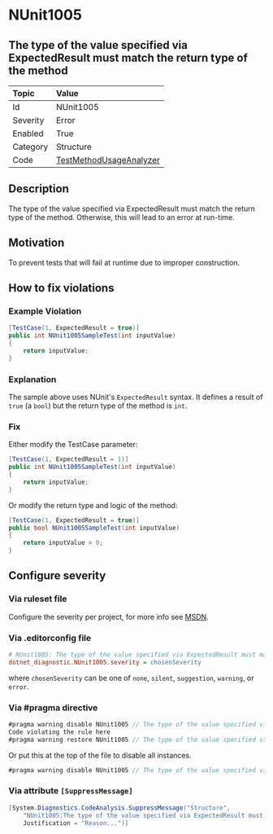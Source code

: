 # NUnit1005

## The type of the value specified via ExpectedResult must match the return type of the method

| Topic    | Value
| :--      | :--
| Id       | NUnit1005
| Severity | Error
| Enabled  | True
| Category | Structure
| Code     | [TestMethodUsageAnalyzer](https://github.com/nunit/nunit.analyzers/blob/master/src/nunit.analyzers/TestMethodUsage/TestMethodUsageAnalyzer.cs)

## Description

The type of the value specified via ExpectedResult must match the return type of the method. Otherwise, this will lead to an error at run-time.

## Motivation

To prevent tests that will fail at runtime due to improper construction.

## How to fix violations

### Example Violation

```csharp
[TestCase(1, ExpectedResult = true)]
public int NUnit1005SampleTest(int inputValue)
{
    return inputValue;
}
```

### Explanation

The sample above uses NUnit's `ExpectedResult` syntax. It defines a result of `true` (a `bool`) but the return type of the method is `int`.

### Fix

Either modify the TestCase parameter:

```csharp
[TestCase(1, ExpectedResult = 1)]
public int NUnit1005SampleTest(int inputValue)
{
    return inputValue;
}
```

Or modify the return type and logic of the method:

```csharp
[TestCase(1, ExpectedResult = true)]
public bool NUnit1005SampleTest(int inputValue)
{
    return inputValue > 0;
}
```

<!-- start generated config severity -->
## Configure severity

### Via ruleset file

Configure the severity per project, for more info see [MSDN](https://learn.microsoft.com/en-us/visualstudio/code-quality/using-rule-sets-to-group-code-analysis-rules?view=vs-2022).

### Via .editorconfig file

```ini
# NUnit1005: The type of the value specified via ExpectedResult must match the return type of the method
dotnet_diagnostic.NUnit1005.severity = chosenSeverity
```

where `chosenSeverity` can be one of `none`, `silent`, `suggestion`, `warning`, or `error`.

### Via #pragma directive

```csharp
#pragma warning disable NUnit1005 // The type of the value specified via ExpectedResult must match the return type of the method
Code violating the rule here
#pragma warning restore NUnit1005 // The type of the value specified via ExpectedResult must match the return type of the method
```

Or put this at the top of the file to disable all instances.

```csharp
#pragma warning disable NUnit1005 // The type of the value specified via ExpectedResult must match the return type of the method
```

### Via attribute `[SuppressMessage]`

```csharp
[System.Diagnostics.CodeAnalysis.SuppressMessage("Structure",
    "NUnit1005:The type of the value specified via ExpectedResult must match the return type of the method",
    Justification = "Reason...")]
```
<!-- end generated config severity -->
